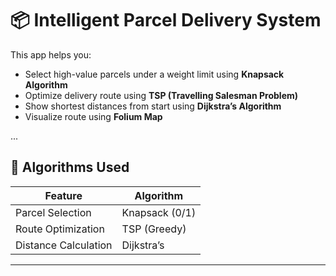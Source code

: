 # 📦 Intelligent Parcel Delivery System

This app helps you:
- Select high-value parcels under a weight limit using **Knapsack Algorithm**
- Optimize delivery route using **TSP (Travelling Salesman Problem)**
- Show shortest distances from start using **Dijkstra’s Algorithm**
- Visualize route using **Folium Map**

...

## 🧠 Algorithms Used
| Feature           | Algorithm         |
|------------------|-------------------|
| Parcel Selection | Knapsack (0/1)    |
| Route Optimization | TSP (Greedy)   |
| Distance Calculation | Dijkstra’s   |

---
